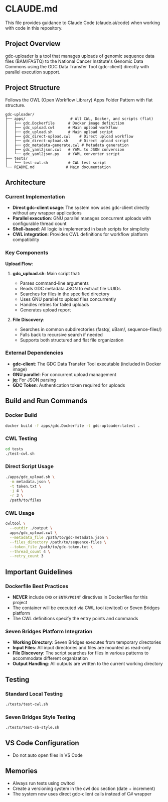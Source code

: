 # CLAUDE.md

This file provides guidance to Claude Code (claude.ai/code) when working with code in this repository.

## Project Overview

gdc-uploader is a tool that manages uploads of genomic sequence data files (BAM/FASTQ) to the National Cancer Institute's Genomic Data Commons using the GDC Data Transfer Tool (gdc-client) directly with parallel execution support.

## Project Structure

Follows the OWL (Open Workflow Library) Apps Folder Pattern with flat structure.

```
gdc-uploader/
├── apps/                    # All CWL, Docker, and scripts (flat)
│   ├── gdc.Dockerfile      # Docker image definition
│   ├── gdc_upload.cwl      # Main upload workflow
│   ├── gdc_upload.sh       # Main upload script
│   ├── gdc_direct-upload.cwl    # Direct upload workflow
│   ├── gdc_direct-upload.sh     # Direct upload script
│   ├── gdc_metadata-generate.cwl # Metadata generation
│   ├── gdc_yaml2json.cwl   # YAML to JSON conversion
│   └── gdc_yaml2json.py    # YAML converter script
├── tests/
│   └── test-cwl.sh         # CWL test script
└── README.md              # Main documentation
```

## Architecture

### Current Implementation
- **Direct gdc-client usage**: The system now uses gdc-client directly without any wrapper applications
- **Parallel execution**: GNU parallel manages concurrent uploads with configurable thread count
- **Shell-based**: All logic is implemented in bash scripts for simplicity
- **CWL integration**: Provides CWL definitions for workflow platform compatibility

### Key Components

**Upload Flow**:
1. **gdc_upload.sh**: Main script that:
   - Parses command-line arguments
   - Reads GDC metadata JSON to extract file UUIDs
   - Searches for files in the specified directory
   - Uses GNU parallel to upload files concurrently
   - Handles retries for failed uploads
   - Generates upload report

2. **File Discovery**: 
   - Searches in common subdirectories (fastq/, uBam/, sequence-files/)
   - Falls back to recursive search if needed
   - Supports both structured and flat file organization

### External Dependencies
- **gdc-client**: The GDC Data Transfer Tool executable (included in Docker image)
- **GNU parallel**: For concurrent upload management
- **jq**: For JSON parsing
- **GDC Token**: Authentication token required for uploads

## Build and Run Commands

### Docker Build
```bash
docker build -f apps/gdc.Dockerfile -t gdc-uploader:latest .
```

### CWL Testing
```bash
cd tests
./test-cwl.sh
```

### Direct Script Usage
```bash
./apps/gdc_upload.sh \
  -m metadata.json \
  -t token.txt \
  -j 4 \
  -r 3 \
  /path/to/files
```

### CWL Usage
```bash
cwltool \
  --outdir ./output \
  apps/gdc_upload.cwl \
  --metadata_file /path/to/gdc-metadata.json \
  --files_directory /path/to/sequence-files \
  --token_file /path/to/gdc-token.txt \
  --thread_count 4 \
  --retry_count 3
```

## Important Guidelines

### Dockerfile Best Practices
- **NEVER** include `CMD` or `ENTRYPOINT` directives in Dockerfiles for this project
- The container will be executed via CWL tool (cwltool) or Seven Bridges platform
- The CWL definitions specify the entry points and commands

### Seven Bridges Platform Integration
- **Working Directory**: Seven Bridges executes from temporary directories
- **Input Files**: All input directories and files are mounted as read-only
- **File Discovery**: The script searches for files in various patterns to accommodate different organization
- **Output Handling**: All outputs are written to the current working directory

## Testing

### Standard Local Testing
```bash
./tests/test-cwl.sh
```

### Seven Bridges Style Testing
```bash
./tests/test-sb-style.sh
```

## VS Code Configuration

- Do not auto open files in VS Code

## Memories

- Always run tests using cwltool
- Create a versioning system in the cwl doc section (date + increment)
- The system now uses direct gdc-client calls instead of C# wrapper
